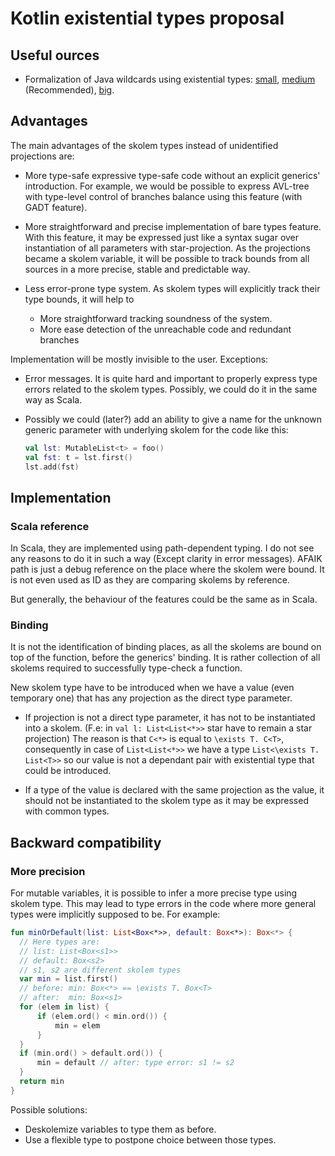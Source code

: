 # Kotlin existential types proposal

## Useful ources

* Formalization of Java wildcards using existential types:
  [small](https://ecs.wgtn.ac.nz/foswiki/pub/Main/TechnicalReportSeries/ECSTR09-04.pdf),
  [medium](https://scholar.google.co.nz/citations?view_op=view_citation&hl=en&user=bVyUIHwAAAAJ&citation_for_view=bVyUIHwAAAAJ:2osOgNQ5qMEC) (Recommended),
  [big](https://www.ncameron.org/papers/cameron_thesis.pdf).

## Advantages

The main advantages of the skolem types instead of unidentified projections are:

* More type-safe expressive type-safe code without an explicit generics' introduction.
  For example, we would be possible to express AVL-tree with type-level control of branches balance using this feature (with GADT feature).

* More straightforward and precise implementation of bare types feature.
  With this feature, it may be expressed just like a syntax sugar over instantiation of all parameters with star-projection.
  As the projections became a skolem variable, 
  it will be possible to track bounds from all sources in a more precise, stable and predictable way.

* Less error-prone type system.
  As skolem types will explicitly track their type bounds, it will help to
  * More straightforward tracking soundness of the system.
  * More ease detection of the unreachable code and redundant branches

Implementation will be mostly invisible to the user. Exceptions:

* Error messages. It is quite hard and important to properly express type errors related to the skolem types.
  Possibly, we could do it in the same way as Scala.

* Possibly we could (later?) add an ability to give a name for the unknown generic parameter with underlying skolem for the code like this:
  ```kotlin
  val lst: MutableList<t> = foo()
  val fst: t = lst.first()
  lst.add(fst)
  ```

## Implementation

### Scala reference

In Scala, they are implemented using path-dependent typing. 
I do not see any reasons to do it in such a way (Except clarity in error messages).
AFAIK path is just a debug reference on the place where the skolem were bound.
It is not even used as ID as they are comparing skolems by reference.

But generally, the behaviour of the features could be the same as in Scala.

### Binding

It is not the identification of binding places, as all the skolems are bound on top of the function, 
before the generics' binding.
It is rather collection of all skolems required to successfully type-check a function.

New skolem type have to be introduced when we have a value (even temporary one) 
that has any projection as the direct type parameter.

* If projection is not a direct type parameter, it has not to be instantiated into a skolem. 
  (F.e: in `val l: List<List<*>>` star have to remain a star projection) 
  The reason is that `C<*>` is equal to `\exists T. C<T>`, 
  consequently in case of `List<List<*>>` we have a type `List<\exists T. List<T>>` 
  so our value is not a dependant pair with existential type that could be introduced.

* If a type of the value is declared with the same projection as the value, 
  it should not be instantiated to the skolem type as it may be expressed with common types.


## Backward compatibility

### More precision

For mutable variables, it is possible to infer a more precise type using skolem type. 
This may lead to type errors in the code where more general types were implicitly supposed to be.
For example:

```kotlin
fun minOrDefault(list: List<Box<*>>, default: Box<*>): Box<*> {
  // Here types are:  
  // list: List<Box<s1>>
  // default: Box<s2>
  // s1, s2 are different skolem types  
  var min = list.first()
  // before: min: Box<*> == \exists T. Box<T>
  // after:  min: Box<s1>
  for (elem in list) {
      if (elem.ord() < min.ord()) {
          min = elem
      }
  }
  if (min.ord() > default.ord()) {
      min = default // after: type error: s1 != s2
  }
  return min
}
```

Possible solutions: 

* Deskolemize variables to type them as before. 
* Use a flexible type to postpone choice between those types.
